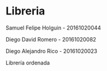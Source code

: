 # Libreria
Samuel Felipe Holguin - 20161020044 

Diego David Romero - 20161020082

Diego Alejandro Rico - 20161020023

Librería ordenada 
